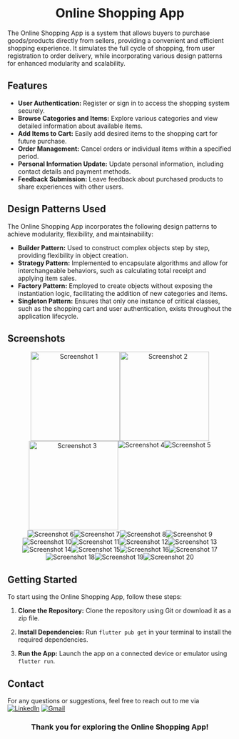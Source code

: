  
<h1 align="center">Online Shopping App</h1>

The Online Shopping App is a system that allows buyers to purchase goods/products directly from sellers, providing a convenient and efficient shopping experience. It simulates the full cycle of shopping, from user registration to order delivery, while incorporating various design patterns for enhanced modularity and scalability.

## Features

- **User Authentication:** Register or sign in to access the shopping system securely.
- **Browse Categories and Items:** Explore various categories and view detailed information about available items.
- **Add Items to Cart:** Easily add desired items to the shopping cart for future purchase.
- **Order Management:** Cancel orders or individual items within a specified period.
- **Personal Information Update:** Update personal information, including contact details and payment methods.
- **Feedback Submission:** Leave feedback about purchased products to share experiences with other users.

## Design Patterns Used

The Online Shopping App incorporates the following design patterns to achieve modularity, flexibility, and maintainability:

- **Builder Pattern:** Used to construct complex objects step by step, providing flexibility in object creation.
- **Strategy Pattern:** Implemented to encapsulate algorithms and allow for interchangeable behaviors, such as calculating total receipt and applying item sales.
- **Factory Pattern:** Employed to create objects without exposing the instantiation logic, facilitating the addition of new categories and items.
- **Singleton Pattern:** Ensures that only one instance of critical classes, such as the shopping cart and user authentication, exists throughout the application lifecycle.

## Screenshots

<div align="center" style="display: flex; flex-wrap: wrap; justify-content: center;">
  <img src="https://github.com/Ahmed-Nasr-Fahmey/Online-Shopping-App/assets/92389822/d160d1c4-fad3-4742-bb64-073a030c2ffc" alt="Screenshot 1"width="200"><br>
  <img src="https://github.com/Ahmed-Nasr-Fahmey/Online-Shopping-App/assets/92389822/2bb448ea-47e4-4abd-b219-a06c154a3d32" alt="Screenshot 2"width="200"><br>
  <img src="https://github.com/Ahmed-Nasr-Fahmey/Online-Shopping-App/assets/92389822/b7d1cabd-7736-447d-bed8-fae665bfc7b7" alt="Screenshot 3"width="200"><br>
  <img src="https://github.com/Ahmed-Nasr-Fahmey/Online-Shopping-App/assets/92389822/01ebc826-06db-4a90-82e0-f939f4422b47" alt="Screenshot 4"><br>
  <img src="https://github.com/Ahmed-Nasr-Fahmey/Online-Shopping-App/assets/92389822/a78a5b68-4ee5-41d0-b4ae-5aad94f9ff84" alt="Screenshot 5"><br>
  <img src="https://github.com/Ahmed-Nasr-Fahmey/Online-Shopping-App/assets/92389822/7f41910a-69cf-44fe-ba3d-43718f0d2e0c" alt="Screenshot 6"><br>
  <img src="https://github.com/Ahmed-Nasr-Fahmey/Online-Shopping-App/assets/92389822/2a20f38b-864a-46a9-b546-d67fae9bf21d" alt="Screenshot 7"><br>
  <img src="https://github.com/Ahmed-Nasr-Fahmey/Online-Shopping-App/assets/92389822/8df4bbd8-33ac-408f-a600-42addcf28ac6" alt="Screenshot 8"><br>
  <img src="https://github.com/Ahmed-Nasr-Fahmey/Online-Shopping-App/assets/92389822/babd6234-570d-4820-909c-ca0685979d5e" alt="Screenshot 9"><br>
  <img src="https://github.com/Ahmed-Nasr-Fahmey/Online-Shopping-App/assets/92389822/4fe260c1-4b80-49c4-9ba4-3997708c1a87" alt="Screenshot 10"><br>
  <img src="https://github.com/Ahmed-Nasr-Fahmey/Online-Shopping-App/assets/92389822/9cf28849-79ab-4f29-b6d2-b0483295b48f" alt="Screenshot 11"><br>
  <img src="https://github.com/Ahmed-Nasr-Fahmey/Online-Shopping-App/assets/92389822/8ddd78aa-706e-4a6a-88ba-ea7ba290d2d2" alt="Screenshot 12"><br>
  <img src="https://github.com/Ahmed-Nasr-Fahmey/Online-Shopping-App/assets/92389822/0de67242-ec53-4d0c-b3af-a711e57adb6e" alt="Screenshot 13"><br>
  <img src="https://github.com/Ahmed-Nasr-Fahmey/Online-Shopping-App/assets/92389822/a3f47b99-e961-4509-8f53-651bfd6964f7" alt="Screenshot 14"><br>
  <img src="https://github.com/Ahmed-Nasr-Fahmey/Online-Shopping-App/assets/92389822/ac897a6a-6179-480c-9360-64d247975618" alt="Screenshot 15"><br>
  <img src="https://github.com/Ahmed-Nasr-Fahmey/Online-Shopping-App/assets/92389822/ca934b39-b532-4f88-bbaa-b37ec27de014" alt="Screenshot 16"><br>
  <img src="https://github.com/Ahmed-Nasr-Fahmey/Online-Shopping-App/assets/92389822/f0eafda6-f41a-4f9b-8913-b67b08d60ec0" alt="Screenshot 17"><br>
  <img src="https://github.com/Ahmed-Nasr-Fahmey/Online-Shopping-App/assets/92389822/b3a11c0e-558e-4967-b67c-92f3cc0c8173" alt="Screenshot 18"><br>
  <img src="https://github.com/Ahmed-Nasr-Fahmey/Online-Shopping-App/assets/92389822/b7cd4107-58ab-4c0d-b784-b83018dd5fbc" alt="Screenshot 19"><br>
  <img src="https://github.com/Ahmed-Nasr-Fahmey/Online-Shopping-App/assets/92389822/edbd24ef-3d4a-4058-8460-42fd991c6886" alt="Screenshot 20"><br>
</div>

## Getting Started

To start using the Online Shopping App, follow these steps:

1. **Clone the Repository:** Clone the repository using Git or download it as a zip file.

2. **Install Dependencies:** Run `flutter pub get` in your terminal to install the required dependencies.

3. **Run the App:** Launch the app on a connected device or emulator using `flutter run`.



## Contact

For any questions or suggestions, feel free to reach out to me via [![LinkedIn](https://img.shields.io/badge/LinkedIn-0077B5?style=for-the-badge&logo=linkedin&logoColor=white)](https://www.linkedin.com/in/ahmed-nasr-Fahmey/)
[![Gmail](https://img.shields.io/badge/Gmail-D14836?style=for-the-badge&logo=gmail&logoColor=white)](mailto:ahmed.nasr.fahmey@gmail.com)

<h3 align="center">Thank you for exploring the Online Shopping App!</h3>
